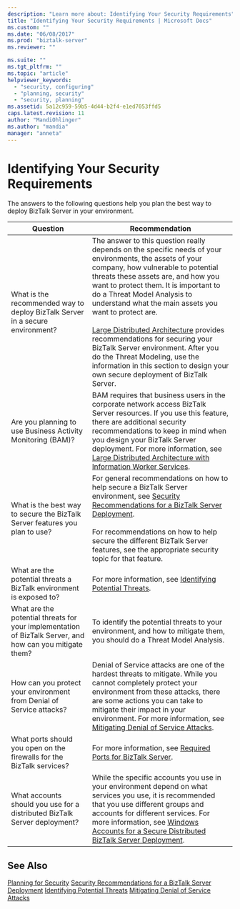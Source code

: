 ```yaml
---
description: "Learn more about: Identifying Your Security Requirements"
title: "Identifying Your Security Requirements | Microsoft Docs"
ms.custom: ""
ms.date: "06/08/2017"
ms.prod: "biztalk-server"
ms.reviewer: ""

ms.suite: ""
ms.tgt_pltfrm: ""
ms.topic: "article"
helpviewer_keywords:
  - "security, configuring"
  - "planning, security"
  - "security, planning"
ms.assetid: 5a12c959-59b5-4d44-b2f4-e1ed7053ffd5
caps.latest.revision: 11
author: "MandiOhlinger"
ms.author: "mandia"
manager: "anneta"
---
```

# Identifying Your Security Requirements
The answers to the following questions help you plan the best way to deploy BizTalk Server in your environment.

|Question|Recommendation|
|--------------|--------------------|
|What is the recommended way to deploy BizTalk Server in a secure environment?|The answer to this question really depends on the specific needs of your environments, the assets of your company, how vulnerable to potential threats these assets are, and how you want to protect them. It is important to do a Threat Model Analysis to understand what the main assets you want to protect are.<br /><br /> [Large Distributed Architecture](../core/large-distributed-architecture.md) provides recommendations for securing your BizTalk Server environment. After you do the Threat Modeling, use the information in this section to design your own secure deployment of BizTalk Server.|
|Are you planning to use Business Activity Monitoring (BAM)?|BAM requires that business users in the corporate network access BizTalk Server resources. If you use this feature, there are additional security recommendations to keep in mind when you design your BizTalk Server deployment. For more information, see [Large Distributed Architecture with Information Worker Services](../core/large-distributed-architecture-with-information-worker-services.md).|
|What is the best way to secure the BizTalk Server features you plan to use?|For general recommendations on how to help secure a BizTalk Server environment, see [Security Recommendations for a BizTalk Server Deployment](../core/security-recommendations-for-a-biztalk-server-deployment.md).<br /><br /> For recommendations on how to help secure the different BizTalk Server features, see the appropriate security topic for that feature.|
|What are the potential threats a BizTalk environment is exposed to?|For more information, see [Identifying Potential Threats](../core/identifying-potential-threats.md).|
|What are the potential threats for your implementation of BizTalk Server, and how can you mitigate them?|To identify the potential threats to your environment, and how to mitigate them, you should do a Threat Model Analysis. |
|How can you protect your environment from Denial of Service attacks?|Denial of Service attacks are one of the hardest threats to mitigate. While you cannot completely protect your environment from these attacks, there are some actions you can take to mitigate their impact in your environment. For more information, see [Mitigating Denial of Service Attacks](../core/mitigating-denial-of-service-attacks.md).|
|What ports should you open on the firewalls for the BizTalk services?|For more information, see [Required Ports for BizTalk Server](../core/required-ports-for-biztalk-server.md).|
|What accounts should you use for a distributed BizTalk Server deployment?|While the specific accounts you use in your environment depend on what services you use, it is recommended that you use different groups and accounts for different services. For more information, see [Windows Accounts for a Secure Distributed BizTalk Server Deployment](../core/windows-accounts-for-a-secure-distributed-biztalk-server-deployment.md).|

## See Also
 [Planning for Security](../core/planning-for-security.md)
 [Security Recommendations for a BizTalk Server Deployment](../core/security-recommendations-for-a-biztalk-server-deployment.md)
 [Identifying Potential Threats](../core/identifying-potential-threats.md)
 [Mitigating Denial of Service Attacks](../core/mitigating-denial-of-service-attacks.md)

